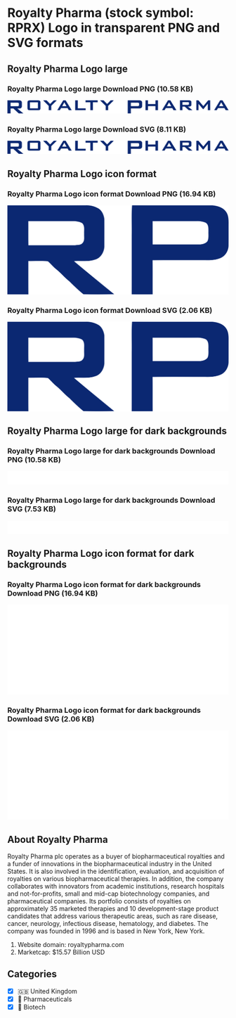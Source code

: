 # Royalty Pharma (stock symbol: RPRX) Logo in transparent PNG and SVG formats

## Royalty Pharma Logo large

### Royalty Pharma Logo large Download PNG (10.58 KB)

![Royalty Pharma Logo large Download PNG (10.58 KB)](/img/orig/RPRX_BIG-7acc38b8.png)

### Royalty Pharma Logo large Download SVG (8.11 KB)

![Royalty Pharma Logo large Download SVG (8.11 KB)](/img/orig/RPRX_BIG-e12b3eca.svg)

## Royalty Pharma Logo icon format

### Royalty Pharma Logo icon format Download PNG (16.94 KB)

![Royalty Pharma Logo icon format Download PNG (16.94 KB)](/img/orig/RPRX-6096b4f0.png)

### Royalty Pharma Logo icon format Download SVG (2.06 KB)

![Royalty Pharma Logo icon format Download SVG (2.06 KB)](/img/orig/RPRX-fad89aaf.svg)

## Royalty Pharma Logo large for dark backgrounds

### Royalty Pharma Logo large for dark backgrounds Download PNG (10.58 KB)

![Royalty Pharma Logo large for dark backgrounds Download PNG (10.58 KB)](/img/orig/RPRX_BIG.D-9284b5fe.png)

### Royalty Pharma Logo large for dark backgrounds Download SVG (7.53 KB)

![Royalty Pharma Logo large for dark backgrounds Download SVG (7.53 KB)](/img/orig/RPRX_BIG.D-a49ea5bb.svg)

## Royalty Pharma Logo icon format for dark backgrounds

### Royalty Pharma Logo icon format for dark backgrounds Download PNG (16.94 KB)

![Royalty Pharma Logo icon format for dark backgrounds Download PNG (16.94 KB)](/img/orig/RPRX.D-6e127a7e.png)

### Royalty Pharma Logo icon format for dark backgrounds Download SVG (2.06 KB)

![Royalty Pharma Logo icon format for dark backgrounds Download SVG (2.06 KB)](/img/orig/RPRX.D-edb3d9b5.svg)

## About Royalty Pharma

Royalty Pharma plc operates as a buyer of biopharmaceutical royalties and a funder of innovations in the biopharmaceutical industry in the United States. It is also involved in the identification, evaluation, and acquisition of royalties on various biopharmaceutical therapies. In addition, the company collaborates with innovators from academic institutions, research hospitals and not-for-profits, small and mid-cap biotechnology companies, and pharmaceutical companies. Its portfolio consists of royalties on approximately 35 marketed therapies and 10 development-stage product candidates that address various therapeutic areas, such as rare disease, cancer, neurology, infectious disease, hematology, and diabetes. The company was founded in 1996 and is based in New York, New York.

1. Website domain: royaltypharma.com
2. Marketcap: $15.57 Billion USD


## Categories
- [x] 🇬🇧 United Kingdom
- [x] 💊 Pharmaceuticals
- [x] 🧬 Biotech
